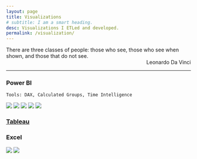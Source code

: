 ```yaml
---
layout: page
title: Visualizations
# subtitle: I am a smart heading.
desc: Visualizations I ETLed and developed.
permalink: /visualization/
---
```


<div class="pretty-links">

<div class="lead lead-about">     There are three classes of people: those who see, those who see when shown, and those that do not see.<br>
<div style="text-align: right"> Leonardo Da Vinci
<div style="text-align: left">
    
<!-- {::nomarkdown} 
<figure class="site-profile">
    <img src="{{ site.baseurl }}/assets/img/profile.png">
</figure>
{:/} -->


    
---
    
### Power BI
    Tools: DAX, Calculated Groups, Time Intelligence
    
<img src="{{ site.baseurl }}/assets/img/git.bi1.png">
<img src="{{ site.baseurl }}/assets/img/git.bi2.png">
<img src="{{ site.baseurl }}/assets/img/git.viz1.png">
<img src="{{ site.baseurl }}/assets/img/git.viz1_1.png">
<img src="{{ site.baseurl }}/assets/img/git.viz2.png">

    
### [Tableau](https://public.tableau.com/profile/dea.wang#!/)
    
### Excel
<img src="{{ site.baseurl }}/assets/img/git.vizexcel2.png">
<img src="{{ site.baseurl }}/assets/img/git.vizexcel1.png">
